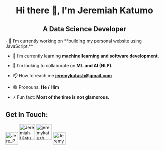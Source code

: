 <!--
**Jeremiah-Katumo/Jeremiah-Katumo** is a ✨ _special_ ✨ repository because its `README.md` (this file) appears on your GitHub profile.

Here are some ideas to get you started:

- 🔭 I’m currently working **on building my personal website using JavaScript.** 
- 🌱 I’m currently learning **software development and machine learning.**
- 👯 I’m looking to collaborate on ...
- 🤔 I’m looking for help with ...
- 💬 Ask me about ...
- 📫 How to reach me: ...
- 😄 Pronouns: ...
- ⚡ Fun fact: ...
-->
<h1 align="center">Hi there 👋, I'm Jeremiah Katumo</h1>
<h2 align="center">A Data Science Developer</h2>
- 🔭 I’m currently working on **building my personal website using JavaScript.**

- 🌱 I’m currently learning **machine learning and software development.**

- 👯 I’m looking to collaborate on **ML and AI (NLP).**

- 📫 How to reach me **jeremykatush@gmail.com**

- 😄 Pronouns: **He / Him** 

- ⚡ Fun fact: **Most of the time is not glamorous.**

<h2 align="left">Get In Touch:</h2>
<p align="left">
  <a href="https://twitter.com/Jere_Paine" target="blank"><img align="center" src="https://user-images.githubusercontent.com/92439632/221667339-59ff9073-4a09-47e2-bc8e-efc2621524a7.png" alt="Jere_Paine" height=40px width=40px /></a>
    <a href="https://www.linkedin.com/in/jeremiah-kurwa-27556b230" target="blank"><img src="https://user-images.githubusercontent.com/92439632/221670637-d7850852-59d7-48aa-8e79-b2806fdffa11.png" alt="Jeremiah-(Katumo)-Kurwa" height=50px width=50px /></a>
    <a href="https://medium.com/@jeremykatush" target="blank"><img src="https://user-images.githubusercontent.com/92439632/221670871-887a2577-e7f9-4d9f-8f5c-3fedbf4abf75.png" alt="jeremykatush" height=50px width=50px /></a>
  <a href="https://m.facebook.com/people/Jeremy-Katumo/100008984710713" target="blank"><img align="center" src="https://user-images.githubusercontent.com/92439632/221669102-1bb9b1f4-7d01-4e68-ab8d-4b52963ba258.png" alt="Jeremy_Katumo_fb" height=40px width=40px /></a>
</p>

